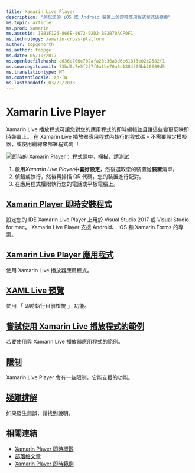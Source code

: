 ```yaml
---
title: Xamarin Live Player
description: "測試您的 iOS 或 Android 裝置上的即時應用程式程式碼變更"
ms.topic: article
ms.prod: xamarin
ms.assetid: 19B1F126-866E-4672-92D2-BE2B70ACF0F1
ms.technology: xamarin-cross-platform
author: topgenorth
ms.author: toopge
ms.date: 05/10/2017
ms.openlocfilehash: c636e706e702afa23c36a3d6c618f3e02c2582f1
ms.sourcegitcommit: 73bd0c7e5f237f0a1be70a6c1384309bb26609d5
ms.translationtype: MT
ms.contentlocale: zh-TW
ms.lasthandoff: 03/22/2018
---
```

# <a name="xamarin-live-player"></a>Xamarin Live Player

Xamarin Live 播放程式可讓您對您的應用程式的即時編輯並且讓這些變更反映即時裝置上。 在 Xamarin Live 播放器應用程式內執行的程式碼 – 不需要設定模擬器，或使用纜線來部署程式碼 ！

[![即時的 Xamarin Player： 程式碼中，掃描，請測試](images/xamarin-live.png)](images/xamarin-live-sml.png#lightbox)

1. 啟用*Xamarin Live Player*中**喜好設定**，然後選取您的裝置從**裝置**清單。
2. 偵錯或執行，然後再掃描 QR 代碼，您的裝置進行配對。
3. 在應用程式權限執行您的電話或平板電腦上。

## <a name="xamarin-live-player-setupinstallmd"></a>[Xamarin Player 即時安裝程式](install.md)

設定您的 IDE Xamarin Live Player 上用於 Visual Studio 2017 或 Visual Studio for mac。 Xamarin Live Player 支援 Android、 iOS 和 Xamarin.Forms 的專案。

## <a name="xamarin-live-player-appplayermd"></a>[Xamarin Live Player 應用程式](player.md)

使用 Xamarin Live 播放器應用程式。

## <a name="xaml-live-previewinglive-viewmd"></a>[XAML Live 預覽](live-view.md)

使用 「 即時執行目前檢視 」 功能。

## <a name="samples-to-try-with-xamarin-live-playersamplesmd"></a>[嘗試使用 Xamarin Live 播放程式的範例](samples.md)

若要使用與 Xamarin Live 播放器應用程式的範例。

## <a name="limitationslimitationsmd"></a>[限制](limitations.md)

Xamarin Live Player 會有一些限制，它能支援的功能。

## <a name="troubleshootingtroubleshootingmd"></a>[疑難排解](troubleshooting.md)

如果發生錯誤，請找到說明。


## <a name="related-links"></a>相關連結

- [Xamarin Player 即時概觀](https://xamarin.com/live)
- [部落格文章](https://blog.xamarin.com/live-player/)
- [Xamarin Player 即時範例](https://developer.xamarin.com/samples/xamarin-live-player/all/)
